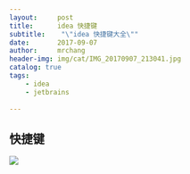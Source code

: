 ```yaml
---
layout:     post
title:      idea 快捷键
subtitle:    "\"idea 快捷键大全\""
date:       2017-09-07
author:     mrchang
header-img: img/cat/IMG_20170907_213041.jpg
catalog: true
tags:
    - idea
    - jetbrains
   
---
```


## 快捷键
![](http://ovwa7dn9w.bkt.clouddn.com/17-9-7/57686074.jpg)